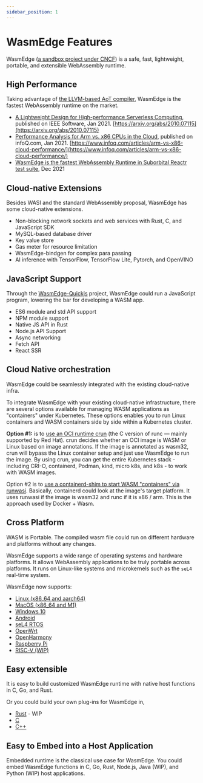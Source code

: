 ```yaml
---
sidebar_position: 1
---
```


# WasmEdge Features

WasmEdge ([a sandbox project under CNCF](https://www.cncf.io/projects/wasmedge/)) is a safe, fast, lightweight, portable, and extensible WebAssembly runtime.

## High Performance

Taking advantage of [the LLVM-based AoT compiler](../build-and-run/aot), WasmEdge is the fastest WebAssembly runtime on the market.

- [A Lightweight Design for High-performance Serverless Computing](https://arxiv.org/abs/2010.07115), published on IEEE Software, Jan 2021. [https://arxiv.org/abs/2010.07115](https://arxiv.org/abs/2010.07115)
- [Performance Analysis for Arm vs. x86 CPUs in the Cloud](https://www.infoq.com/articles/arm-vs-x86-cloud-performance/), published on infoQ.com, Jan 2021. [https://www.infoq.com/articles/arm-vs-x86-cloud-performance/](https://www.infoq.com/articles/arm-vs-x86-cloud-performance/)
- [WasmEdge is the fastest WebAssembly Runtime in Suborbital Reactr test suite](https://blog.suborbital.dev/suborbital-wasmedge), Dec 2021

## Cloud-native Extensions

Besides WASI and the standard WebAssembly proposal, WasmEdge has some cloud-native extensions.

- Non-blocking network sockets and web services with Rust, C, and JavaScript SDK
- MySQL-based database driver
- Key value store
- Gas meter for resource limitation
- WasmEdge-bindgen for complex para passing
- AI inference with TensorFlow, TensorFlow Lite, Pytorch, and OpenVINO

## JavaScript Support

Through the [WasmEdge-Quickjs](https://github.com/second-state/wasmedge-quickjs) project, WasmEdge could run a JavaScript program, lowering the bar for developing a WASM app.

- ES6 module and std API support
- NPM module support
- Native JS API in Rust
- Node.js API Support
- Async networking
- Fetch API
- React SSR

## Cloud Native orchestration

WasmEdge could be seamlessly integrated with the existing cloud-native infra.

To integrate WasmEdge with your existing cloud-native infrastructure, there are several options available for managing WASM applications as "containers" under Kubernetes. These options enables you to run Linux containers and WASM containers side by side within a Kubernetes cluster.

**Option #1:**  is to [use an OCI runtime crun](../../develop/deploy/oci-runtime/crun.md) (the C version of runc — mainly supported by Red Hat). crun decides whether an OCI image is WASM or Linux based on image annotations. If the image is annotated as wasm32, crun will bypass the Linux container setup and just use WasmEdge to run the image. By using crun, you can get the entire Kubernetes stack - including CRI-O, containerd, Podman, kind, micro k8s, and k8s - to work with WASM images.

Option #2 is to [use a containerd-shim to start WASM "containers" via runwasi](../../develop/deploy/cri-runtime/containerd.md). Basically, containerd could look at the image's target platform. It uses runwasi if the image is wasm32 and runc if it is x86 / arm. This is the approach used by Docker + Wasm.

## Cross Platform

WASM is Portable. The compiled wasm file could run on different hardware and platforms without any changes.

WasmEdge supports a wide range of operating systems and hardware platforms. It allows WebAssembly applications to be truly portable across platforms. It runs on Linux-like systems and microkernels such as the `seL4` real-time system.

WasmEdge now supports:

- [Linux (x86_64 and aarch64)](../../contribute/source/os/linux.md)
- [MacOS (x86_64 and M1)](../../contribute/source/os/macos.md)
- [Windows 10](../../contribute/source/os/windows.md)
- [Android](/category/build-and-run-wasmedge-on-android)
- [seL4 RTOS](../../contribute/source/os/sel4.md)
- [OpenWrt](../../contribute/source/os/openwrt.md)
- [OpenHarmony](../../contribute/source/os/openharmony.md)
- [Raspberry Pi](../../contribute/source/os/raspberrypi.md)
- [RISC-V (WIP)](../../contribute/source/os/riscv64.md)

## Easy extensible

It is easy to build customized WasmEdge runtime with native host functions in C, Go, and Rust.

Or you could build your own plug-ins for WasmEdge in,

- [Rust](../../contribute/plugin/develop_plugin_rustsdk) - WIP
- [C](../../contribute/plugin/develop_plugin_c)
- [C++](../../contribute/plugin/develop_plugin_cpp)

## Easy to Embed into a Host Application

Embedded runtime is the classical use case for WasmEdge. You could embed WasmEdge functions in C, Go, Rust, Node.js, Java (WIP), and Python (WIP) host applications.

